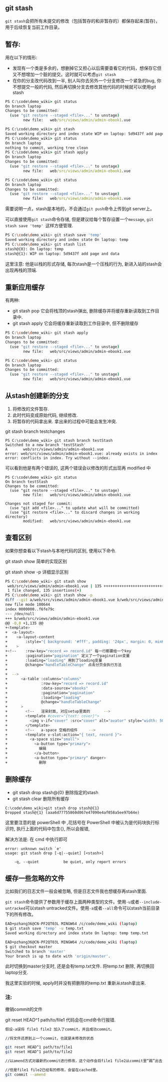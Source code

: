 ## git stash

`git stash`会把所有未提交的修改（包括暂存的和非暂存的）都保存起来(暂存)，用于后续恢复当前工作目录。

## 暂存:

用在以下的情形:

- 发现有一个类是多余的，想删掉它又担心以后需要查看它的代码，想保存它但又不想增加一个脏的提交。这时就可以考虑`git stash`
- 在你的分支改代码改到一半, 别人叫你去另外一个分支修改一个紧急的bug, 你不想提交一般的代码, 然后再切换分支去修改其他代码的时候就可以使用git stash

```cmd
PS C:\code\demo_wiki> git status
On branch laptop
Changes to be committed:
  (use "git restore --staged <file>..." to unstage)
        new file:   web/src/views/admin/admin-ebook1.vue

PS C:\code\demo_wiki> git stash
Saved working directory and index state WIP on laptop: 5d9437f add page and data
PS C:\code\demo_wiki> git status
On branch laptop
nothing to commit, working tree clean
PS C:\code\demo_wiki> git stash apply
On branch laptop
Changes to be committed:
  (use "git restore --staged <file>..." to unstage)
        new file:   web/src/views/admin/admin-ebook1.vue

PS C:\code\demo_wiki> git status
On branch laptop
Changes to be committed:
  (use "git restore --staged <file>..." to unstage)
        new file:   web/src/views/admin/admin-ebook1.vue
```

需要说明一点，stash是本地的，不会通过`git push`命令上传到git server上。

可以直接使用`git stash`命令存储, 但是建议给每个暂存设置一个`message`, `git stash save 'temp' `这样方便管理.

```bash
PS C:\code\demo_wiki> git stash save 'temp'
Saved working directory and index state On laptop: temp
PS C:\code\demo_wiki> git stash list
stash@{0}: On laptop: temp
stash@{1}: WIP on laptop: 5d9437f add page and data
```

这里注意: 他是以栈的形式存储, 每次stash是一个压栈的行为, 新进入站的stash会出现再栈的顶端.

## 重新应用缓存

有两种:

- git stash pop  它会将栈顶的stash弹出, 删除缓存并将缓存重新读取到工作目录中.
- git stash apply 它会将缓存重新读取到工作目录中, 但不删除缓存 

```bash
PS C:\code\demo_wiki> git stash apply
On branch laptop
Changes to be committed:
  (use "git restore --staged <file>..." to unstage)
        new file:   web/src/views/admin/admin-ebook1.vue

PS C:\code\demo_wiki> git status
On branch laptop
Changes to be committed:
  (use "git restore --staged <file>..." to unstage)
        new file:   web/src/views/admin/admin-ebook1.vue
```



## 从stash创建新的分支

1. 将修改的文件暂存.
2. 此时代码变成原始代码, 继续修改.
3. 将暂存的代码拿出来. 拿出来的过程中可能会发生冲突.

git stash branch testchanges

```
PS C:\code\demo_wiki> git stash branch testStash
Switched to a new branch 'testStash'
A       web/src/views/admin/admin-ebook1.vue
error: web/src/views/admin/admin-ebook1.vue: already exists in index
error: conflicts in index. Try without --index.
```

可以看到他是有两个错误的, 这两个错误会以修改的形式出现再 modified 中

```
PS C:\code\demo_wiki> git status
On branch testStash
Changes to be committed:
  (use "git restore --staged <file>..." to unstage)
        new file:   web/src/views/admin/admin-ebook1.vue

Changes not staged for commit:
  (use "git add <file>..." to update what will be committed)
  (use "git restore <file>..." to discard changes in working directory)
        modified:   web/src/views/admin/admin-ebook1.vue
```



## 查看区别

如果你想查看以下stash与本地代码的区别, 使用以下命令.

git stash show    简单的实现区别

git stash show -p   详细显示区别

```bash
PS C:\code\demo_wiki> git stash show
 web/src/views/admin/admin-ebook1.vue | 135 +++++++++++++++++++++++++++++++++++
 1 file changed, 135 insertions(+)
PS C:\code\demo_wiki> git stash show -p
diff --git a/web/src/views/admin/admin-ebook1.vue b/web/src/views/admin/admin-ebook1.vue
new file mode 100644
index 0000000..f6fe79c
--- /dev/null
+++ b/web/src/views/admin/admin-ebook1.vue
@@ -0,0 +1,135 @@
+<template>
+  <a-layout>
+    <a-layout-content
+        :style="{ background: '#fff', padding: '24px', margin: 0, minHeight: '280px' }"
+    >
+<!--    :row-key="record => record.id" 每一行都要给一个key
+        :pagination="pagination" 定义了一个pagination变量
+        :loading="loading" 用到了loading变量
+        @change="handleTableChange" 点击分页会执行方法
+
+  -->
+      <a-table :columns="columns"
+               :row-key="record => record.id"
+               :data-source="ebooks"
+               :pagination="pagination"
+               :loading="loading"
+               @change="handleTableChange"
+      >
+        <!--   渲染封面, 对应setup里面的      -->
+        <template #cover="{text: cover}">
+          <img v-if="cover" :src="cover" alt="avator" style="width: 50px; height: 50px">
+        </template>
+        <!--   a-space 空格的组件     -->
+        <template v-slot:action="{ text, record }">
+          <a-space size="small">
+            <a-button type="primary">
+              编辑
+            </a-button>
+            <a-button type="primary" danger>
+              删除
```



## 删除缓存

- git stash drop stash@{0} 删除指定的stash
- git stash clear 删除所有缓存

```
C:\code\demo_wiki>git stash drop stash@{1}
Dropped stash@{1} (aaa6d77755860d067e47090e4af058a5ee97b64e)
```

这里要注意的是 powerShell 中 ,花括号在 PowerShell 中被认为是代码块执行标识符, 执行上面的代码中包含{}, 所以会报错,

解决方法是: 在 cmd 中执行即可

```
error: unknown switch `e'
usage: git stash drop [-q|--quiet] [<stash>]

    -q, --quiet           be quiet, only report errors
```



## 缓存一些忽略的文件

比如我们的日志文件一般会被忽略, 但是日志文件我也想缓存再stash里面.

`git stash`命令提供了参数用于缓存上面两种类型的文件。使用`-u`或者`--include-untracked`可以stash untracked文件。使用`-a`或者`--all`命令可以stash当前目录下的所有修改。

```bash
EAD+pzhang36@CN-PF2QT03L MINGW64 /c/code/demo_wiki (laptop)
$ git stash save 'temp' -u temp.txt
Saved working directory and index state On laptop: temp temp.txt

EAD+pzhang36@CN-PF2QT03L MINGW64 /c/code/demo_wiki (laptop)
$ git checkout master
Switched to branch 'master'
Your branch is up to date with 'origin/master'.

```

此时切换到master分支时, 还是会有temp.txt文件. 将temp.txt 删除, 再切换回laptop分支.

我这里实验的时候, apply时并没有把删除的temp.txt 重新从stash拿出来.



### 注:

撤销commit的文件

git reset HEAD^1 path/to/file1 代码会在cmd命令行报错.

```bash
假设-a误将 file1 file2 加入了commit，并且成功commit。

//将文件还原到上一个commit，也就是未修改的状态

git reset HEAD^1 path/to/file1
git reset HEAD^1 path/to/file2

//以amend方式对最新的commit进行修改，这个动作会将file1 file2从commit里“踢”出去

//但是file1 file2已经有的修改，会留在cached里。
git commit --amend
```





